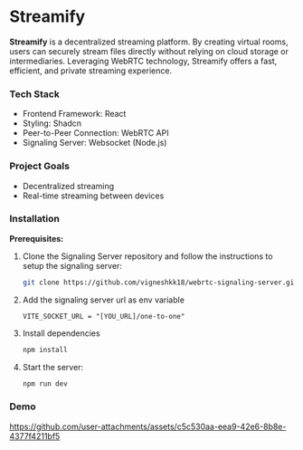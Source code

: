 # Streamify

**Streamify** is a decentralized streaming platform. By creating virtual rooms, users can securely stream files directly without relying on cloud storage or intermediaries. Leveraging WebRTC technology, Streamify offers a fast, efficient, and private streaming experience.

### Tech Stack
* Frontend Framework: React
* Styling: Shadcn
* Peer-to-Peer Connection: WebRTC API
* Signaling Server: Websocket (Node.js)

### Project Goals
* Decentralized streaming
* Real-time streaming between devices

### Installation
**Prerequisites:**
1. Clone the Signaling Server repository and follow the instructions to setup the signaling server:

    ```bash
    git clone https://github.com/vigneshkk18/webrtc-signaling-server.git
    ```
2. Add the signaling server url as env variable

    ```.env
    VITE_SOCKET_URL = "[YOU_URL]/one-to-one"
    ```
3. Install dependencies
    ```bash
    npm install
    ```
4. Start the server:
    ```bash
    npm run dev
    ```

### Demo

https://github.com/user-attachments/assets/c5c530aa-eea9-42e6-8b8e-4377f4211bf5

